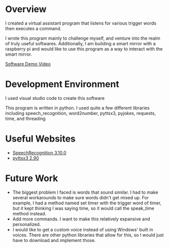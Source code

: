 # Overview

I created a virtual assistant program that listens for various trigger words then executes a command.

I wrote this program mainly to challenge myself, and venture into the realm of truly useful softwares.
Additionally, I am building a smart mirror with a raspberry pi and would like to use this program as a 
way to interact with the smart mirror.


[Software Demo Video](https://youtu.be/OSh6a7sGPbg)

# Development Environment

I used visual studio code to create this software

This program is written in python. I used quite a few different libraries including speech_recognition, 
word2number, pyttsx3, pyjokes, requests, time, and threading


# Useful Websites

- [SpeechRecognition 3.10.0](https://pypi.org/project/SpeechRecognition/)
- [pyttsx3 2.90](https://pypi.org/project/pyttsx3/)

# Future Work

- The biggest problem I faced is words that sound similar. I had to make several workarounds to make sure words didn't get mixed up.
  For example, I had a method named set timer with the trigger word of timer, but it kept thinking I was saying time, so it would call the speak_time method instead.
- Add more commands. I want to make this relatively expansive and personalized.
- I would like to get a custom voice instead of using Windows' built in voices. There are other python libraries that allow for this, so I would just have to download and 
  implement those.
